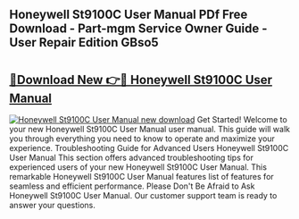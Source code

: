 ## Honeywell St9100C User Manual PDf Free Download - Part-mgm Service Owner Guide - User Repair Edition GBso5

# <h2><a href="http://cf26017.oget.top/?id=Honeywell+St9100C+User+Manual">🔗Download New 👉🔴 Honeywell St9100C User Manual</a></h2>

[![Honeywell St9100C User Manual new download](https://i.imgur.com/5g1atiW.png)](http://cf26017.oget.top/?id=Honeywell+St9100C+User+Manual)
Get Started! Welcome to your new Honeywell St9100C User Manual user manual. This guide will walk you through everything you need to know to operate and maximize your experience. Troubleshooting Guide for Advanced Users Honeywell St9100C User Manual This section offers advanced troubleshooting tips for experienced users of your new Honeywell St9100C User Manual. This remarkable Honeywell St9100C User Manual features list of features for seamless and efficient performance. Please Don't Be Afraid to Ask Honeywell St9100C User Manual. Our customer support team is ready to answer your questions.
